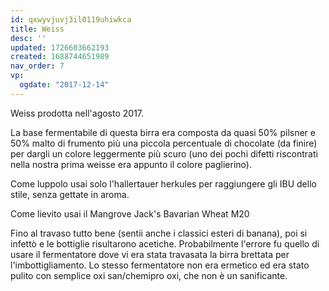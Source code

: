 ```yaml
---
id: qxwyvjuvj3il0119uhiwkca
title: Weiss
desc: ''
updated: 1726603662193
created: 1688744651989
nav_order: 7
vp:
  ogdate: "2017-12-14"
---
```

Weiss prodotta nell'agosto 2017.

La base fermentabile di questa birra era composta da quasi 50% pilsner e 50% malto di frumento più una piccola percentuale di chocolate (da finire) per dargli un colore leggermente più scuro (uno dei pochi difetti riscontrati nella nostra prima weisse era appunto il colore paglierino).

Come luppolo usai solo l'hallertauer herkules per raggiungere gli IBU dello stile, senza gettate in aroma.

Come lievito usai il Mangrove Jack's Bavarian Wheat M20

Fino al travaso tutto bene (sentii anche i classici esteri di banana), poi si infettò e le bottiglie risultarono acetiche. Probabilmente l'errore fu quello di usare il fermentatore dove vi era stata travasata la birra brettata per l'imbottigliamento. Lo stesso fermentatore non era ermetico ed era stato pulito con semplice oxi san/chemipro oxi, che non è un sanificante.

